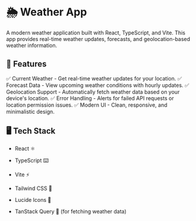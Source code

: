 # 🌦️ Weather App

A modern weather application built with React, TypeScript, and Vite. This app provides real-time weather updates, forecasts, and geolocation-based weather information.

## 🚀 Features

✅ Current Weather - Get real-time weather updates for your location.
✅ Forecast Data - View upcoming weather conditions with hourly updates.
✅ Geolocation Support - Automatically fetch weather data based on your device's location.
✅ Error Handling - Alerts for failed API requests or location permission issues.
✅ Modern UI - Clean, responsive, and minimalistic design.

## 🖥️ Tech Stack

- React ⚛️

- TypeScript ⌨️

- Vite ⚡

- Tailwind CSS 🎨

- Lucide Icons 🔎

- TanStack Query 🔄 (for fetching weather data)

